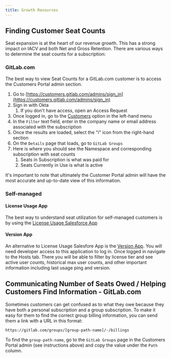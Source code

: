 ```yaml
---
title: Growth Resources
---
```


## Finding Customer Seat Counts

Seat expansion is at the heart of our revenue growth. This has a strong impact on IACV and both Net and Gross Retention. There are various ways to determine the seat counts for a subscription:

### GitLab.com

The best way to view Seat Counts for a GitLab.com customer is to access the Customers Portal admin section.

1. Go to [https://customers.gitlab.com/admins/sign_in](https://customers.gitlab.com/admins/sign_in)
1. Sign in with Okta
    1. If you don't have access, open an Access Request
1. Once logged in, go to the [Customers](https://customers.gitlab.com/admin/customer) option in the left-hand menu
1. In the `Filter` text field, enter in the company name or email address associated with the subscription
1. Once the results are loaded, select the "i" icon from the right-hand section
1. On the `Details` page that loads, go to `GitLab Groups`
1. Here is where you should see the Namespace and corresponding subscription with seat counts
    1. Seats in Subscription is what was paid for
    1. Seats Currently in Use is what is active

It's important to note that ultimately the Customer Portal admin will have the most accurate and up-to-date view of this information.

### Self-managed

#### License Usage App

The best way to understand seat utilization for self-managed customers is by using the [License Usage Salesforce App](/handbook/sales/field-operations/sales-systems/license-usage-app/)

#### Version App

An alternative to License Usage Salesfore App is the [Version App](https://version.gitlab.com). You will need developer access to this application to log in. Once logged in navigate to the Hosts tab. There you will be able to filter by license tier and see active user counts, historical max user counts, and other important information including last usage ping and version.

## Communicating Number of Seats Owed / Helping Customers Find Information - GitLab.com

Sometimes customers can get confused as to what they owe because they have both a personal subscription and a group subscription. To make it easy for them to find the correct group billing information, you can send them a link with a URL in this format:

`https://gitlab.com/groups/[group-path-name]/-/billings`

To find the `group-path-name`, go to the `GitLab Groups` page in the Customers Portal admin (see instructions above) and copy the value under the `Path` column.
